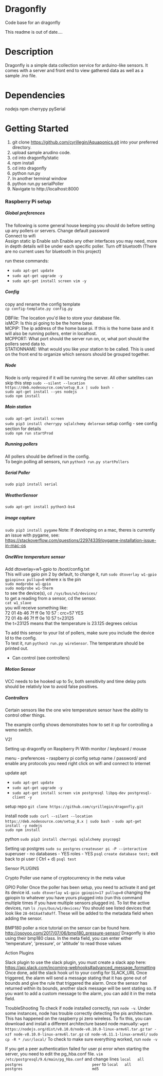 # Dragonfly
Code base for an dragonfly

This readme is out of date....

# Description
Dragonfly is a simple data collection service for arduino-like
sensors. It comes with a server and front end to view gathered
data as well as a sample .ino file.

# Dependencies
nodejs
npm
cherrypy
pySerial

# Getting Started
1. git clone https://github.com/cyrillegin/Aquaponics.git into your preferred directory.
2. upload sample arudino code.
3. cd into dragonfly/static
4. npm install
5. cd into dragonfly
6. python run.py
7. In another terminal window
8. python run.py serialPoller
9. Navigate to http://localhost:8000


### Raspberry Pi setup

##### Global preferences  
The following is some general house keeping you should do before setting up any pollers or servers.
Change default password  
Connect to wifi  
Assign static ip
Enable ssh
Enable any other interfaces you may need, more in depth details will be under each specific poller.
Turn off bluetooth (There are no current uses for bluetooth in this project)

run these commands:
* `sudo apt-get update`
* `sudo apt-get upgrade -y`
* `sudo apt-get install screen vim -y`


##### Config
copy and rename the config template  
`cp config-template.py config.py`

DBFile: The location you'd like to store your database file.   
isMCP: Is this pi going to be the home base.  
MCPIP: The ip address of the home base pi. If this is the home base and it will also be running pollers, enter in localhost.  
MCPPORT: What port should the server run on, or, what port should the pollers send data to.  
STATIONNAME: What would you like your station to be called. This is used on the front end to organize which sensors should be grouped together.  

##### Node
Node is only required if it will be running the server. All other satelites can skip this step
`sudo --silent --location https://deb.nodesource.com/setup_8.x | sudo bash -`  
`sudo apt-get install --yes nodejs`  
`sudo npm install`

##### Main station
`sudo apt-get install screen`  
`sudo pip3 install cherrypy sqlalchemy delorean` 
setup config - see config section for details  
`sudo npm run startProd`  

##### Running pollers
All pollers should be defined in the config.  
To begin polling all sensors, run `python3 run.py startPollers`


##### Serial Poller
`sudo pip3 install serial`  

##### WeatherSensor  
`sudo apt-get install python3-bs4`

##### image capture
`sudo pip3 install pygame`
Note: If developing on a mac, theres is currently an issue with pygame, see: https://stackoverflow.com/questions/22974339/pygame-installation-issue-in-mac-os


##### OneWire temperature sensor
Add dtoverlay=w1-gpio to /boot/config.txt  
This will use gpio pin 2 by default, to change it, run `sudo dtoverlay w1-gpio gpiopin=x pullup=0` where x is the pin  
`sudo modprobe w1-gpio`  
`sudo modprobe w1-therm`  
to see the device(s), `cd /sys/bus/w1/devices/`  
to get a reading from a sensor, cd the sensor.  
`cat w1_slave`  
you will receive something like:  
72 01 4b 46 7f ff 0e 10 57 : crc=57 YES  
72 01 4b 46 7f ff 0e 10 57 t=23125  
the t=23125 means that the temperature is 23.125 degrees celcius  

To add this sensor to your list of pollers, make sure you include the device Id to the config.  
To test it, run `python3 run.py wireSensor`. The temperature should be printed out.  
* Can control (see controllers)  


##### Motion Sensor
VCC needs to be hooked up to 5v, both sensitivity and time delay pots should be relativly low to avoid false positives.  


##### Controllers
Certain sensors like the one wire temperature sensor have the ability to control other things.  

The example config shows demonstrates how to set it up for controlling a wemo switch.





V2!


Setting up dragonfly on Raspberry Pi
With monitor / keyboard / mouse

menu - preferences - raspberry pi config
setup name / password/ and enable any protocols you need
right click on wifi and connect to internet

update apt
* `sudo apt-get update`
* `sudo apt-get upgrade -y`
* `sudo apt-get install screen vim postgresql libpq-dev postgresql-client -y`

setup repo
`git clone https://github.com/cyrillegin/dragonfly.git`

install node
`sudo curl --silent --location https://deb.nodesource.com/setup_8.x | sudo bash -`
`sudo apt-get install -y nodejs`  
`sudo npm install`

python
`sudo pip3 install cherrypi sqlalchemy psycopg2`


Setting up postgres
`sudo su postgres`
`createuser pi -P --interactive`
  superuser - no
  databases - YES
  roles - YES
`psql`
`create database test;`
exit back to pi user ( Ctrl + d)
`psql test`



Sensor PLUGINS

Crypto Poller
use name of cryptocurrency in the meta value

GPIO Poller
Once the poller has been setup, you need to activate it and get its device id.
`sudo dtoverlay w1-gpio gpiopin=17 pullup=0`
changing the gpiopin to whatever you have yours plugged into (run this command multiple times if you have multiple sensors plugged in).
To list the active devices, run
`ls /sys/bus/w1/devices/`
You should see listed devices that look like `28-0416a47a0aff`. These will be added to the metadata field when adding the sensor.

BMP180 poller
a nice tutorial on the sensor can be found here.
http://osoyoo.com/2017/07/06/bmp180_pressure-sensor/
Dragonfly is also using their bmp180 class.
In the meta field, you can enter either 'temperature', 'pressure', or 'altitude' to read those values


Action Plugins

Slack plugin
to use the slack plugin, you must create a slack app here: https://api.slack.com/incoming-webhooks#advanced_message_formatting
Once done, add the slack hook url to your config for SLACK_URL
Once triggered, the alarm will send a message stating that it has gone out of bounds and give the rule that
triggered the alarm. Once the sensor has returned within its bounds, another slack message will be sent stating so.
If you want to add a custom message to the alarm, you can add it in the meta field.


TroubleShooting
To check if node installed correctly, run `node -v`. Under some instances, node has trouble correctly detecting the pis architecture. This has happened on the raspberry pi zero wireless. To fix this, you can download and install a different architecture based node manually:
`wget https://nodejs.org/dist/v8.10.0/node-v8.10.0-linux-armv6l.tar.gz`
`tar -xzf node-v8.10.0-linux-armv6l.tar.gz`
`cd node-v6.11.1-linux-armv6l/`
`sudo cp -R * /usr/local/`
To check to make sure everything worked, run `node -v`


If you get a peer authentication failed for user pi error when starting the server, you need to edit the pg_hba.conf file.
`vim /etc/postgresql/9.6/main/pg_hba.conf`
and change lines 
`local   all             postgres                                peer`
to
`local   all             postgres                                md5`
